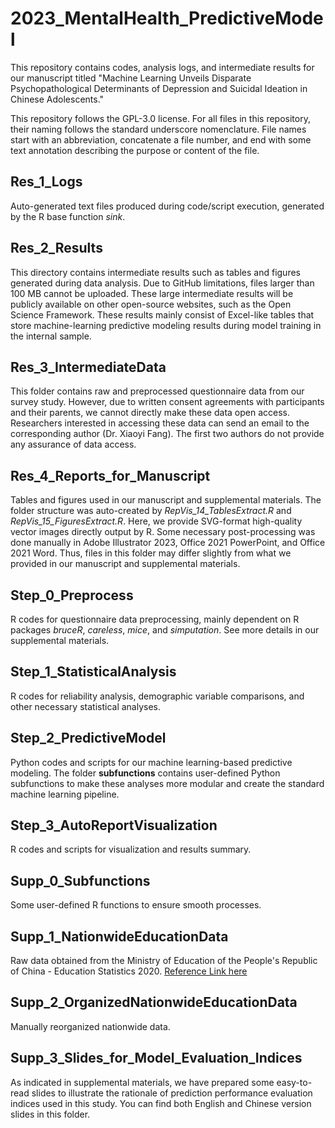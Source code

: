 # 2023_MentalHealth_PredictiveModel

This repository contains codes, analysis logs, and intermediate results for our manuscript titled "Machine Learning Unveils Disparate Psychopathological Determinants of Depression and Suicidal Ideation in Chinese Adolescents."

This repository follows the GPL-3.0 license. For all files in this repository, their naming follows the standard underscore nomenclature. File names start with an abbreviation, concatenate a file number, and end with some text annotation describing the purpose or content of the file.

## Res_1_Logs

Auto-generated text files produced during code/script execution, generated by the R base function _sink_.

## Res_2_Results

This directory contains intermediate results such as tables and figures generated during data analysis. Due to GitHub limitations, files larger than 100 MB cannot be uploaded. These large intermediate results will be publicly available on other open-source websites, such as the Open Science Framework. These results mainly consist of Excel-like tables that store machine-learning predictive modeling results during model training in the internal sample.

## Res_3_IntermediateData

This folder contains raw and preprocessed questionnaire data from our survey study. However, due to written consent agreements with participants and their parents, we cannot directly make these data open access. Researchers interested in accessing these data can send an email to the corresponding author (Dr. Xiaoyi Fang). The first two authors do not provide any assurance of data access.

## Res_4_Reports_for_Manuscript

Tables and figures used in our manuscript and supplemental materials. The folder structure was auto-created by _RepVis_14_TablesExtract.R_ and _RepVis_15_FiguresExtract.R_. Here, we provide SVG-format high-quality vector images directly output by R. Some necessary post-processing was done manually in Adobe Illustrator 2023, Office 2021 PowerPoint, and Office 2021 Word. Thus, files in this folder may differ slightly from what we provided in our manuscript and supplemental materials.

## Step_0_Preprocess

R codes for questionnaire data preprocessing, mainly dependent on R packages _bruceR_, _careless_, _mice_, and _simputation_. See more details in our supplemental materials.

## Step_1_StatisticalAnalysis

R codes for reliability analysis, demographic variable comparisons, and other necessary statistical analyses.

## Step_2_PredictiveModel

Python codes and scripts for our machine learning-based predictive modeling. The folder **subfunctions** contains user-defined Python subfunctions to make these analyses more modular and create the standard machine learning pipeline.

## Step_3_AutoReportVisualization

R codes and scripts for visualization and results summary.

## Supp_0_Subfunctions

Some user-defined R functions to ensure smooth processes.

## Supp_1_NationwideEducationData

Raw data obtained from the Ministry of Education of the People's Republic of China - Education Statistics 2020. [Reference Link here](http://www.moe.gov.cn/jyb_sjzl/moe_560/2020/quanguo/)

## Supp_2_OrganizedNationwideEducationData

Manually reorganized nationwide data.

## Supp_3_Slides_for_Model_Evaluation_Indices

As indicated in supplemental materials, we have prepared some easy-to-read slides to illustrate the rationale of prediction performance evaluation indices used in this study. You can find both English and Chinese version slides in this folder.

